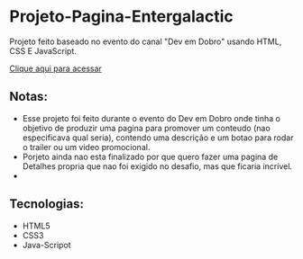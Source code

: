# Projeto-Pagina-Entergalactic
Projeto feito baseado no evento do canal "Dev em Dobro" usando HTML, CSS E JavaScript.

[Clique aqui para acessar](https://eu-salazar.github.io/Projeto-Pagina-Entergalactic/#)

## Notas:
 
 - Esse projeto foi feito durante o evento do Dev em Dobro onde tinha o objetivo de produzir uma pagina para promover um conteudo (nao especificava qual seria), contendo uma descrição e um botao para rodar o trailer ou um video promocional.
 - Porjeto ainda nao esta finalizado por que quero fazer uma pagina de Detalhes propria que nao foi exigido no desafio, mas que ficaria incrivel.
 - 
## Tecnologias:
  
 - HTML5
 - CSS3
 - Java-Scripot
